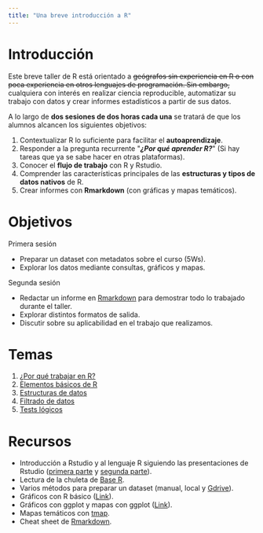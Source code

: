 ```yaml
---
title: "Una breve introducción a R"
---
```


# Introducción
Este breve taller de R está orientado a ~~geógrafos sin experiencia en R o con poca experiencia en otros lenguajes de programación. Sin embargo,~~ cualquiera con interés en realizar ciencia reproducible, automatizar su trabajo con datos y crear informes estadísticos a partir de sus datos.

A lo largo de **dos sesiones de dos horas cada una** se tratará de que los alumnos alcancen los siguientes objetivos:

1. Contextualizar R lo suficiente para facilitar el **autoaprendizaje**.
2. Responder a la pregunta recurrente "***¿Por qué aprender R?***" (Si hay tareas que ya se sabe hacer en otras plataformas).
3. Conocer el **flujo de trabajo** con R y Rstudio.
4. Comprender las características principales de las **estructuras y tipos de datos nativos** de R.
5. Crear informes con **Rmarkdown** (con gráficas y mapas temáticos).

# Objetivos
Primera sesión
- Preparar un dataset con metadatos sobre el curso (5Ws).
- Explorar los datos mediante consultas, gráficos y mapas.

Segunda sesión
- Redactar un informe en [Rmarkdown](https://rmarkdown.rstudio.com/index.html) para demostrar todo lo trabajado durante el taller.
- Explorar distintos formatos de salida.
- Discutir sobre su aplicabilidad en el trabajo que realizamos.

# Temas
1. [¿Por qué trabajar en R?](src/r-pros-cons.md)
2. [Elementos básicos de R](src/r-basics.md)
3. [Estructuras de datos](src/r-data-structures.md)
4. [Filtrado de datos](src/r-subsetting.md)
5. [Tests lógicos](src/r-logical-tests.md)

# Recursos
- Introducción a Rstudio y al lenguaje R siguiendo las presentaciones de Rstudio ([primera parte](docs/r-language-1.pdf) y [segunda parte](docs/r-language-2.pdf)).
- Lectura de la chuleta de [Base R](docs/base-r-cheat-sheet.pdf).
- Varios métodos para preparar un dataset (manual, local y [Gdrive](https://www.r-bloggers.com/reading-data-from-google-sheets-into-r/)).
- Gráficos con R básico ([Link](https://www.harding.edu/fmccown/r/)).
- Gráficos con ggplot y mapas con ggplot ([Link](http://r-statistics.co/Top50-Ggplot2-Visualizations-MasterList-R-Code.html)).
- Mapas temáticos con [tmap](https://cran.r-project.org/web/packages/tmap/vignettes/tmap-nutshell.html#quick-thematic-map).
- Cheat sheet de [Rmarkdown](docs/rmarkdown-cheat-sheet.pdf).

